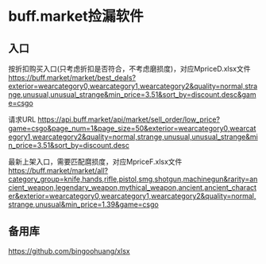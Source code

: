 # buff.market捡漏软件

## 入口

按折扣购买入口(只考虑折扣是否符合，不考虑磨损度)，对应MpriceD.xlsx文件
https://buff.market/market/best_deals?exterior=wearcategory0,wearcategory1,wearcategory2&quality=normal,strange,unusual,unusual_strange&min_price=3.51&sort_by=discount.desc&game=csgo

请求URL
https://api.buff.market/api/market/sell_order/low_price?game=csgo&page_num=1&page_size=50&exterior=wearcategory0,wearcategory1,wearcategory2&quality=normal,strange,unusual,unusual_strange&min_price=3.51&sort_by=discount.desc

最新上架入口，需要匹配麿损度，对应MpriceF.xlsx文件
https://buff.market/market/all?category_group=knife,hands,rifle,pistol,smg,shotgun,machinegun&rarity=ancient_weapon,legendary_weapon,mythical_weapon,ancient,ancient_character&exterior=wearcategory0,wearcategory1,wearcategory2&quality=normal,strange,unusual&min_price=1.39&game=csgo

## 备用库

https://github.com/bingoohuang/xlsx